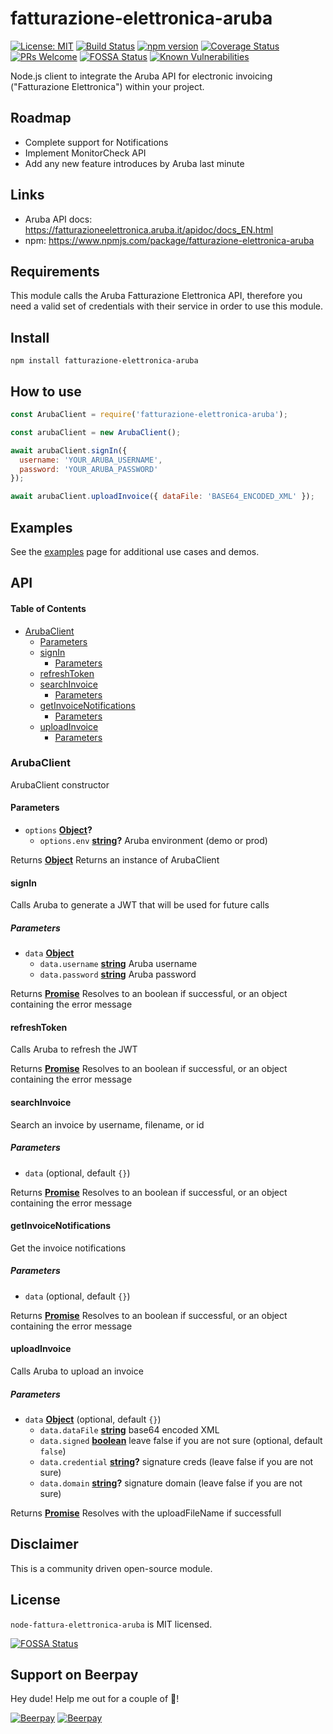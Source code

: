 # fatturazione-elettronica-aruba

[![License: MIT](https://img.shields.io/badge/License-MIT-brightgreen.svg)](https://opensource.org/licenses/MIT) [![Build Status](https://travis-ci.org/andreafalzetti/node-fatturazione-elettronica-aruba.svg?branch=master)](https://travis-ci.org/andreafalzetti/node-fatturazione-elettronica-aruba) [![npm version](https://img.shields.io/npm/v/fatturazione-elettronica-aruba.svg?style=flat)](https://www.npmjs.com/package/fatturazione-elettronica-aruba) [![Coverage Status](https://coveralls.io/repos/github/andreafalzetti/node-fatturazione-elettronica-aruba/badge.svg?branch=master&service=github)](https://coveralls.io/github/andreafalzetti/node-fatturazione-elettronica-aruba?branch=master) [![PRs Welcome](https://img.shields.io/badge/PRs-welcome-brightgreen.svg)](https://reactjs.org/docs/how-to-contribute.html#your-first-pull-request)
[![FOSSA Status](https://app.fossa.io/api/projects/git%2Bgithub.com%2Fandreafalzetti%2Fnode-fatturazione-elettronica-aruba.svg?type=shield)](https://app.fossa.io/projects/git%2Bgithub.com%2Fandreafalzetti%2Fnode-fatturazione-elettronica-aruba?ref=badge_shield) [![Known Vulnerabilities](https://snyk.io//test/github/andreafalzetti/node-fatturazione-elettronica-aruba/badge.svg?targetFile=package.json)](https://snyk.io//test/github/andreafalzetti/node-fatturazione-elettronica-aruba?targetFile=package.json)

Node.js client to integrate the Aruba API for electronic invoicing ("Fatturazione Elettronica") within your project.

## Roadmap

-   Complete support for Notifications
-   Implement MonitorCheck API
-   Add any new feature introduces by Aruba last minute

## Links

* Aruba API docs: <https://fatturazioneelettronica.aruba.it/apidoc/docs_EN.html>
* npm: <https://www.npmjs.com/package/fatturazione-elettronica-aruba>

## Requirements

This module calls the Aruba Fatturazione Elettronica API, therefore you need a valid set of credentials with their service in order to use this module.

## Install

```
npm install fatturazione-elettronica-aruba
```

## How to use

```js
const ArubaClient = require('fatturazione-elettronica-aruba');

const arubaClient = new ArubaClient();

await arubaClient.signIn({
  username: 'YOUR_ARUBA_USERNAME',
  password: 'YOUR_ARUBA_PASSWORD'
});

await arubaClient.uploadInvoice({ dataFile: 'BASE64_ENCODED_XML' });
```

## Examples

See the [examples](EXAMPLES.md) page for additional use cases and demos.

## API

<!-- Generated by documentation.js. Update this documentation by updating the source code. -->

#### Table of Contents

-   [ArubaClient](#arubaclient)
    -   [Parameters](#parameters)
    -   [signIn](#signin)
        -   [Parameters](#parameters-1)
    -   [refreshToken](#refreshtoken)
    -   [searchInvoice](#searchinvoice)
        -   [Parameters](#parameters-2)
    -   [getInvoiceNotifications](#getinvoicenotifications)
        -   [Parameters](#parameters-3)
    -   [uploadInvoice](#uploadinvoice)
        -   [Parameters](#parameters-4)

### ArubaClient

ArubaClient constructor

#### Parameters

-   `options` **[Object](https://developer.mozilla.org/docs/Web/JavaScript/Reference/Global_Objects/Object)?**
    -   `options.env` **[string](https://developer.mozilla.org/docs/Web/JavaScript/Reference/Global_Objects/String)?** Aruba environment (demo or prod)

Returns **[Object](https://developer.mozilla.org/docs/Web/JavaScript/Reference/Global_Objects/Object)** Returns an instance of ArubaClient

#### signIn

Calls Aruba to generate a JWT that will be used for future calls

##### Parameters

-   `data` **[Object](https://developer.mozilla.org/docs/Web/JavaScript/Reference/Global_Objects/Object)**
    -   `data.username` **[string](https://developer.mozilla.org/docs/Web/JavaScript/Reference/Global_Objects/String)** Aruba username
    -   `data.password` **[string](https://developer.mozilla.org/docs/Web/JavaScript/Reference/Global_Objects/String)** Aruba password

Returns **[Promise](https://developer.mozilla.org/docs/Web/JavaScript/Reference/Global_Objects/Promise)** Resolves to an boolean if successful, or an object
                   containing the error message

#### refreshToken

Calls Aruba to refresh the JWT

Returns **[Promise](https://developer.mozilla.org/docs/Web/JavaScript/Reference/Global_Objects/Promise)** Resolves to an boolean if successful, or an object
                   containing the error message

#### searchInvoice

Search an invoice by username, filename, or id

##### Parameters

-   `data`   (optional, default `{}`)

Returns **[Promise](https://developer.mozilla.org/docs/Web/JavaScript/Reference/Global_Objects/Promise)** Resolves to an boolean if successful, or an object
                   containing the error message

#### getInvoiceNotifications

Get the invoice notifications

##### Parameters

-   `data`   (optional, default `{}`)

Returns **[Promise](https://developer.mozilla.org/docs/Web/JavaScript/Reference/Global_Objects/Promise)** Resolves to an boolean if successful, or an object
                   containing the error message

#### uploadInvoice

Calls Aruba to upload an invoice

##### Parameters

-   `data` **[Object](https://developer.mozilla.org/docs/Web/JavaScript/Reference/Global_Objects/Object)**  (optional, default `{}`)
    -   `data.dataFile` **[string](https://developer.mozilla.org/docs/Web/JavaScript/Reference/Global_Objects/String)** base64 encoded XML
    -   `data.signed` **[boolean](https://developer.mozilla.org/docs/Web/JavaScript/Reference/Global_Objects/Boolean)** leave false if you are not sure (optional, default `false`)
    -   `data.credential` **[string](https://developer.mozilla.org/docs/Web/JavaScript/Reference/Global_Objects/String)?** signature creds (leave false if you are not sure)
    -   `data.domain` **[string](https://developer.mozilla.org/docs/Web/JavaScript/Reference/Global_Objects/String)?** signature domain (leave false if you are not sure)

Returns **[Promise](https://developer.mozilla.org/docs/Web/JavaScript/Reference/Global_Objects/Promise)** Resolves with the uploadFileName if successfull

## Disclaimer

This is a community driven open-source module.

## License

`node-fattura-elettronica-aruba` is MIT licensed.


[![FOSSA Status](https://app.fossa.io/api/projects/git%2Bgithub.com%2Fandreafalzetti%2Fnode-fatturazione-elettronica-aruba.svg?type=large)](https://app.fossa.io/projects/git%2Bgithub.com%2Fandreafalzetti%2Fnode-fatturazione-elettronica-aruba?ref=badge_large)

## Support on Beerpay
Hey dude! Help me out for a couple of :beers:!

[![Beerpay](https://beerpay.io/andreafalzetti/node-fatturazione-elettronica-aruba/badge.svg?style=beer-square)](https://beerpay.io/andreafalzetti/node-fatturazione-elettronica-aruba)  [![Beerpay](https://beerpay.io/andreafalzetti/node-fatturazione-elettronica-aruba/make-wish.svg?style=flat-square)](https://beerpay.io/andreafalzetti/node-fatturazione-elettronica-aruba?focus=wish)